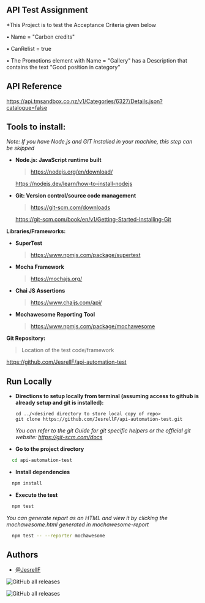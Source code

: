 
## API Test Assignment

*This Project is to test the Acceptance Criteria given below

•	Name = "Carbon credits"

•	CanRelist = true

•	The Promotions element with Name = "Gallery" has a Description that contains the text "Good position in category"



## API Reference

https://api.tmsandbox.co.nz/v1/Categories/6327/Details.json?catalogue=false

## **Tools to install:**

*Note: If you have Node.js and GIT installed in your machine, this step can be skipped*

* **Node.js: JavaScript runtime built**

  > https://nodejs.org/en/download/

    https://nodejs.dev/learn/how-to-install-nodejs


* **Git: Version control/source code management**

  > https://git-scm.com/downloads

  https://git-scm.com/book/en/v1/Getting-Started-Installing-Git

    

**Libraries/Frameworks:**


* **SuperTest**

  > https://www.npmjs.com/package/supertest
    

* **Mocha Framework**

  > https://mochajs.org/

* **Chai JS Assertions**

  > https://www.chaijs.com/api/

* **Mochawesome Reporting Tool**

  > https://www.npmjs.com/package/mochawesome


**Git Repository:**

  > Location of the test code/framework

  https://github.com/JesrellF/api-automation-test
  
## Run Locally
* **Directions to setup locally from terminal (assuming access to github is 
already setup and git is installed):**
  ```
  cd ../<desired directory to store local copy of repo>
  git clone https://github.com/JesrellF/api-automation-test.git
  ```
    *You can refer to the git Guide for git specific helpers or the official git website: https://git-scm.com/docs*

* **Go to the project directory**

```bash
  cd api-automation-test
```

* **Install dependencies**

```bash
  npm install
```

* **Execute the test**

```bash
  npm test
```

*You can generate report as an HTML and view it by clicking the mochawesome.html
generated in mochawesome-report*
```bash
  npm test -- --reporter mochawesome
```

## Authors

- [@JesrellF](https://www.github.com/JesrellF)




![GitHub all releases](https://img.shields.io/github/downloads/JesrellF/api-automation-test/total)

![GitHub all releases](https://img.shields.io/github/languages/code-size/JesrellF/api-automation-test)